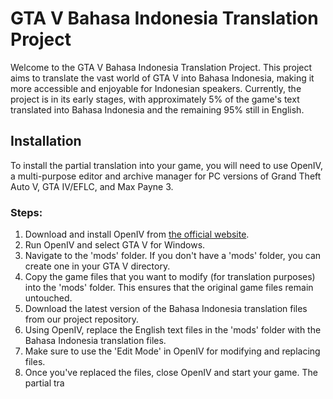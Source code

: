 # GTA V Bahasa Indonesia Translation Project

Welcome to the GTA V Bahasa Indonesia Translation Project. This project aims to translate the vast world of GTA V into Bahasa Indonesia, making it more accessible and enjoyable for Indonesian speakers. Currently, the project is in its early stages, with approximately 5% of the game's text translated into Bahasa Indonesia and the remaining 95% still in English.

## Installation

To install the partial translation into your game, you will need to use OpenIV, a multi-purpose editor and archive manager for PC versions of Grand Theft Auto V, GTA IV/EFLC, and Max Payne 3.

### Steps:

1. Download and install OpenIV from [the official website](https://openiv.com/).
2. Run OpenIV and select GTA V for Windows.
3. Navigate to the 'mods' folder. If you don't have a 'mods' folder, you can create one in your GTA V directory.
4. Copy the game files that you want to modify (for translation purposes) into the 'mods' folder. This ensures that the original game files remain untouched.
5. Download the latest version of the Bahasa Indonesia translation files from our project repository.
6. Using OpenIV, replace the English text files in the 'mods' folder with the Bahasa Indonesia translation files.
7. Make sure to use the 'Edit Mode' in OpenIV for modifying and replacing files.
8. Once you've replaced the files, close OpenIV and start your game. The partial tra

